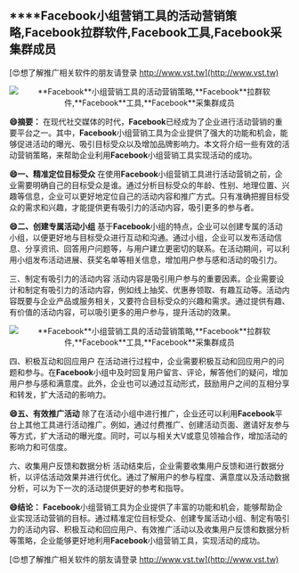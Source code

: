 ## ****Facebook**小组营销工具的活动营销策略,**Facebook**拉群软件,**Facebook**工具,**Facebook**采集群成员**

[😍想了解推广相关软件的朋友请登录 http://www.vst.tw](http://www.vst.tw)

 <center><img src="https://vst.tw/MP4/tuiguang/png/0.png" alt="**Facebook**小组营销工具的活动营销策略,**Facebook**拉群软件,**Facebook**工具,**Facebook**采集群成员"></center>

**😄摘要：**
在现代社交媒体的时代，**Facebook**已经成为了企业进行活动营销的重要平台之一。其中，**Facebook**小组营销工具为企业提供了强大的功能和机会，能够促进活动的曝光、吸引目标受众以及增加品牌影响力。本文将介绍一些有效的活动营销策略，来帮助企业利用**Facebook**小组营销工具实现活动的成功。

**😄一、精准定位目标受众**
在使用**Facebook**小组营销工具进行活动营销之前，企业需要明确自己的目标受众是谁。通过分析目标受众的年龄、性别、地理位置、兴趣等信息，企业可以更好地定位自己的活动内容和推广方式。只有准确把握目标受众的需求和兴趣，才能提供更有吸引力的活动内容，吸引更多的参与者。

**😄二、创建专属活动小组**
基于**Facebook**小组的特点，企业可以创建专属的活动小组，以便更好地与目标受众进行互动和沟通。通过小组，企业可以发布活动信息、分享资讯、回答用户问题等，与用户建立更密切的联系。在活动期间，可以利用小组发布活动进展、获奖名单等相关信息，增加用户参与感和活动的吸引力。

三、制定有吸引力的活动内容
活动内容是吸引用户参与的重要因素。企业需要设计和制定有吸引力的活动内容，例如线上抽奖、优惠券领取、有趣互动等。活动内容既要与企业产品或服务相关，又要符合目标受众的兴趣和需求。通过提供有趣、有价值的活动内容，可以吸引更多的用户参与，提升活动的效果。

 <center><img src="https://vst.tw/MP4/tuiguang/png/4.png" alt="**Facebook**小组营销工具的活动营销策略,**Facebook**拉群软件,**Facebook**工具,**Facebook**采集群成员"></center>

四、积极互动和回应用户
在活动进行过程中，企业需要积极互动和回应用户的问题和参与。在**Facebook**小组中及时回复用户留言、评论，解答他们的疑问，增加用户参与感和满意度。此外，企业也可以通过互动形式，鼓励用户之间的互相分享和转发，扩大活动的影响力。

**😄五、有效推广活动**
除了在活动小组中进行推广，企业还可以利用**Facebook**平台上其他工具进行活动推广。例如，通过付费推广、创建活动页面、邀请好友参与等方式，扩大活动的曝光度。同时，可以与相关大V或意见领袖合作，增加活动的影响力和可信度。

六、收集用户反馈和数据分析
活动结束后，企业需要收集用户反馈和进行数据分析，以评估活动效果并进行优化。通过了解用户的参与程度、满意度以及活动数据分析，可以为下一次的活动提供更好的参考和指导。

**😄结论：**
**Facebook**小组营销工具为企业提供了丰富的功能和机会，能够帮助企业实现活动营销的目标。通过精准定位目标受众、创建专属活动小组、制定有吸引力的活动内容、积极互动和回应用户、有效推广活动以及收集用户反馈和数据分析等策略，企业能够更好地利用**Facebook**小组营销工具，实现活动的成功。

[😍想了解推广相关软件的朋友请登录 http://www.vst.tw](http://www.vst.tw)



